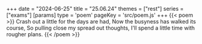 +++
date = "2024-06-25"
title = "25.06.24"
themes = ["rest"]
series = ["exams"]
[params]
  type = 'poem'
  pageKey = 'src/poem.js'
+++
{{< poem >}}
Crash out a little for the days are had,
Now the busyness has walked its course,
So pulling close my spread out thoughts,
I'll spend a little time with rougher plans.
{{< /poem >}}